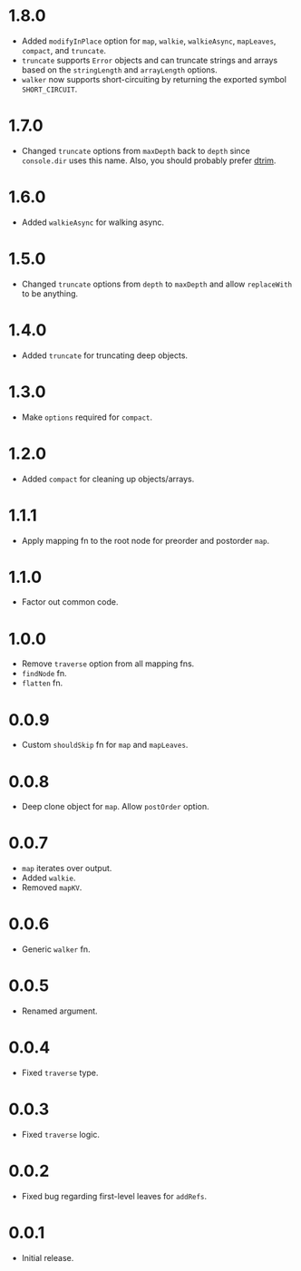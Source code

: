 # 1.8.0

-   Added `modifyInPlace` option for `map`, `walkie`, `walkieAsync`, `mapLeaves`, `compact`, and `truncate`.
-   `truncate` supports `Error` objects and can truncate strings and arrays based on the `stringLength` and `arrayLength` options.
-   `walker` now supports short-circuiting by returning the exported symbol `SHORT_CIRCUIT`.

# 1.7.0

-   Changed `truncate` options from `maxDepth` back to `depth` since `console.dir` uses this name. Also,
    you should probably prefer [dtrim](https://www.npmjs.com/package/dtrim).

# 1.6.0

-   Added `walkieAsync` for walking async.

# 1.5.0

-   Changed `truncate` options from `depth` to `maxDepth` and allow `replaceWith` to be anything.

# 1.4.0

-   Added `truncate` for truncating deep objects.

# 1.3.0

-   Make `options` required for `compact`.

# 1.2.0

-   Added `compact` for cleaning up objects/arrays.

# 1.1.1

-   Apply mapping fn to the root node for preorder and postorder `map`.

# 1.1.0

-   Factor out common code.

# 1.0.0

-   Remove `traverse` option from all mapping fns.
-   `findNode` fn.
-   `flatten` fn.

# 0.0.9

-   Custom `shouldSkip` fn for `map` and `mapLeaves`.

# 0.0.8

-   Deep clone object for `map`. Allow `postOrder` option.

# 0.0.7

-   `map` iterates over output.
-   Added `walkie`.
-   Removed `mapKV`.

# 0.0.6

-   Generic `walker` fn.

# 0.0.5

-   Renamed argument.

# 0.0.4

-   Fixed `traverse` type.

# 0.0.3

-   Fixed `traverse` logic.

# 0.0.2

-   Fixed bug regarding first-level leaves for `addRefs`.

# 0.0.1

-   Initial release.

